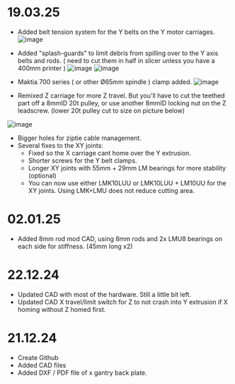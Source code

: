 # 19.03.25

* Added belt tension system for the Y belts on the Y motor carriages.
 ![image](https://github.com/user-attachments/assets/b5478c03-ce43-4771-a19f-6c389b5a7d62)

* Added "splash-guards" to limit debris from spilling over to the Y axis belts and rods. ( need to cut them in half in slicer unless you have a 400mm printer )
 ![image](https://github.com/user-attachments/assets/277b22a7-b80d-45ae-b5ac-68bf7e713d5e)
 ![image](https://github.com/user-attachments/assets/0d0ba5f0-c7e6-4111-8ce4-698545a82e9a)

* Maktia 700 series ( or other Ø65mm spindle ) clamp added.
 ![image](https://github.com/user-attachments/assets/ac3a088d-0fb5-4ece-8c02-d77362ae9d74)

* Remixed Z carriage for more Z travel. But you'll have to cut the teethed part off a 8mmID 20t pulley, or use another 8mmID locking nut on the Z leadscrew. (lower 20t pulley cut to size on picture below)

![image](https://github.com/user-attachments/assets/a7245a7b-c5ac-42ec-849a-a8e3474557ab)


* Bigger holes for ziptie cable management.
* Several fixes to the XY joints:
  - Fixed so the X carriage cant home over the Y extrusion.
  - Shorter screws for the Y belt clamps.
  - Longer XY joints with 55mm + 29mm LM bearings for more stability (optional)
  - You can now use either LMK10LUU or LMK10LUU + LM10UU for the XY joints. Using LMK+LMU does not reduce cutting area.


# 02.01.25

* Added 8mm rod mod CAD, using 8mm rods and 2x LMU8 bearings on each side for stiffness. (45mm long x2)


# 22.12.24

* Updated CAD with most of the hardware. Still a little bit left.
* Updated CAD X travel/limit switch for Z to not crash into Y extrusion if X homing without Z homed first. 


# 21.12.24

* Create Github
* Added CAD files
* Added DXF / PDF file of x gantry back plate.

